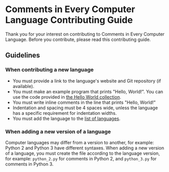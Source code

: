 # Comments in Every Computer Language Contributing Guide
Thank you for your interest on contributing to Comments in Every Computer Language.
Before you contribute, please read this contributing guide.
## Guidelines
### When contributing a new language
- You must provide a link to the language's website and Git repository (if available).
- You must make an example program that prints "Hello, World!". You can use the code
provided in [the Hello World collection](https://github.com/leachim6/hello-world).
- You must write inline comments in the line that prints "Hello, World!"
- Indentation and spacing must be 4 spaces wide, unless the language has a specific
requirement for indentation widths.
- You must add the language to the [list of languages](_docs/list-of-languages.md).
### When adding a new version of a language
Computer languages may differ from a version to another, for example: Python 2 and
Python 3 have different syntaxes. When adding a new version of a language, you must
create the file according to the language version, for example: `python_2.py` for
comments in Python 2, and `python_3.py` for comments in Python 3.
